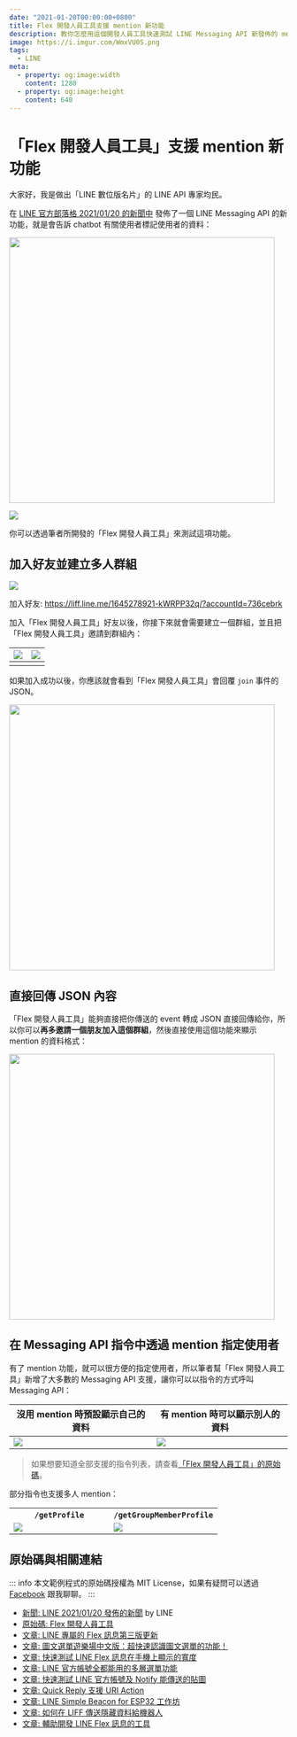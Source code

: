 ```yaml
---
date: "2021-01-20T00:00:00+0800"
title: Flex 開發人員工具支援 mention 新功能
description: 教你怎麼用這個開發人員工具快速測試 LINE Messaging API 新發佈的 mention 功能！
image: https://i.imgur.com/WmxVU0S.png
tags:
  - LINE
meta:
  - property: og:image:width
    content: 1280
  - property: og:image:height
    content: 640
---
```


# 「Flex 開發人員工具」支援 mention 新功能

大家好，我是做出「LINE 數位版名片」的 LINE API 專家均民。

在 [LINE 官方部落格 2021/01/20 的新聞中](https://developers.line.biz/zh-hant/news/2021/01/20/messaging-api-update-january-2021/) 發佈了一個 LINE Messaging API 的新功能，就是會告訴 chatbot 有關使用者標記使用者的資料：

<img src="https://i.imgur.com/FI7I5y5.png" style="width: 480px">

![](https://i.imgur.com/PiwDDOW.png)

你可以透過筆者所開發的「Flex 開發人員工具」來測試這項功能。

## 加入好友並建立多人群組

[![](https://i.imgur.com/cP5purz.png)](https://liff.line.me/1645278921-kWRPP32q/?accountId=736cebrk)

加入好友: <https://liff.line.me/1645278921-kWRPP32q/?accountId=736cebrk>

加入「Flex 開發人員工具」好友以後，你接下來就會需要建立一個群組，並且把「Flex 開發人員工具」邀請到群組內：

| ![](https://i.imgur.com/LVTRaoU.png) | ![](https://i.imgur.com/plD2mw6.png) |
| -------- | -------- |
|  |  |

如果加入成功以後，你應該就會看到「Flex 開發人員工具」會回覆 `join` 事件的 JSON。

<img src="https://i.imgur.com/Ivjpjlu.png" style="width: 480px">

## 直接回傳 JSON 內容

「Flex 開發人員工具」能夠直接把你傳送的 event 轉成 JSON 直接回傳給你，所以你可以**再多邀請一個朋友加入這個群組**，然後直接使用這個功能來顯示 mention 的資料格式：

<img src="https://i.imgur.com/td0yVGW.png" style="width: 480px">

## 在 Messaging API 指令中透過 mention 指定使用者

有了 mention 功能，就可以很方便的指定使用者，所以筆者幫「Flex 開發人員工具」新增了大多數的 Messaging API 支援，讓你可以以指令的方式呼叫 Messaging API：

| 沒用 mention 時預設顯示自己的資料 | 有 mention 時可以顯示別人的資料 |
| -------- | -------- |
| ![](https://i.imgur.com/sBiA2et.png) | ![](https://i.imgur.com/FOhuwg6.png) |

> 如果想要知道全部支援的指令列表，請查看[「Flex 開發人員工具」的原始碼](https://github.com/taichunmin/gcf-line-devbot/tree/master/line/handler/cmd)。

部分指令也支援多人 mention：

<table>
  <tr>
    <th><code>/getProfile</code></th>
    <th><code>/getGroupMemberProfile</code></th>
  </tr>
  <tr>
    <td width="48%"><img src="https://i.imgur.com/6CUimdt.png"></td>
    <td width="52%"><img src="https://i.imgur.com/xmgAHWu.png"></td>
  </tr>
</table>

## 原始碼與相關連結

::: info
本文範例程式的原始碼授權為 MIT License，如果有疑問可以透過 [Facebook](https://www.facebook.com/taichunmin) 跟我聊聊。
:::

* [新聞: LINE 2021/01/20 發佈的新聞](https://developers.line.biz/zh-hant/news/2021/01/20/messaging-api-update-january-2021/) by LINE
* [原始碼: Flex 開發人員工具](https://github.com/taichunmin/gcf-line-devbot)
* [文章: LINE 專屬的 Flex 訊息第三版更新](https://taichunmin.idv.tw/blog/2022-03-11-line-flex-message-v3.html)
* [文章: 圖文選單遊樂場中文版：超快速認識圖文選單的功能！](https://taichunmin.idv.tw/blog/2022-02-10-richmenu-playground.html)
* [文章: 快速測試 LINE Flex 訊息在手機上顯示的寬度](https://taichunmin.idv.tw/blog/2021-09-10-line-flex-width.html)
* [文章: LINE 官方帳號全都能用的多層選單功能](https://taichunmin.idv.tw/blog/2021-06-22-linebot-richmenu-alias.html)
* [文章: 快速測試 LINE 官方帳號及 Notify 能傳送的貼圖](https://taichunmin.idv.tw/blog/2021-04-16-linebot-test-sticker.html)
* [文章: Quick Reply 支援 URI Action](https://taichunmin.idv.tw/blog/2021-03-11-line-quickreply-uri.html)
* [文章: LINE Simple Beacon for ESP32 工作坊](https://taichunmin.idv.tw/blog/2020-07-13-line-simple-beacon-workshop.html)
* [文章: 如何在 LIFF 傳送隱藏資料給機器人](https://taichunmin.idv.tw/blog/2020-04-07-line-liff-send-hidden-data.html)
* [文章: 輔助開發 LINE Flex 訊息的工具](https://taichunmin.idv.tw/blog/2020-04-06-line-devbot.html)

